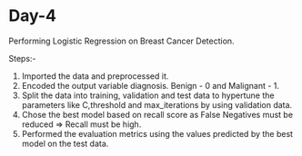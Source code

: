 # Day-4

Performing Logistic Regression on Breast Cancer Detection.

Steps:-
1. Imported the data and preprocessed it.
2. Encoded the output variable diagnosis. Benign - 0 and Malignant - 1.
3. Split the data into training, validation and test data to hypertune the parameters like C,threshold and max_iterations by using validation data.
4. Chose the best model based on recall score as False Negatives must be reduced => Recall must be high.
5. Performed the evaluation metrics using the values predicted by the best model on the test data.
